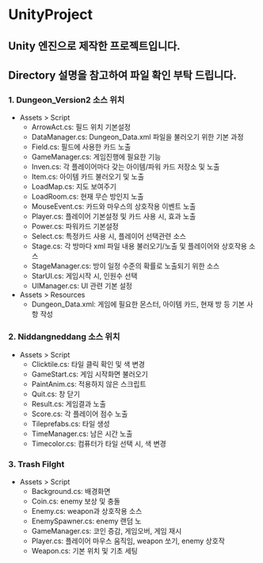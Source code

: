 # UnityProject
## Unity 엔진으로 제작한 프로젝트입니다.
## Directory 설명을 참고하여 파일 확인 부탁 드립니다.
### 1. Dungeon_Version2 소스 위치
  + Assets > Script
    + ArrowAct.cs: 필드 위치 기본설정
    + DataManager.cs: Dungeon_Data.xml 파일을 불러오기 위한 기본 과정
    + Field.cs: 필드에 사용한 카드 노출
    + GameManager.cs: 게임진행에 필요한 기능
    + Inven.cs: 각 플레이어마다 갖는 아이템/파워 카드 저장소 및 노출
    + Item.cs: 아이템 카드 불러오기 및 노출
    + LoadMap.cs: 지도 보여주기
    + LoadRoom.cs: 현재 무슨 방인지 노출
    + MouseEvent.cs: 카드와 마우스의 상호작용 이벤트 노출
    + Player.cs: 플레이어 기본설정 및 카드 사용 시, 효과 노출
    + Power.cs: 파워카드 기본설정
    + Select.cs: 특정카드 사용 시, 플레이어 선택관련 소스
    + Stage.cs: 각 방마다 xml 파일 내용 불러오기/노출 및 플레이어와 상호작용 소스
    + StageManager.cs: 방이 일정 수준의 확률로 노출되기 위한 소스
    + StarUI.cs: 게임시작 시, 인원수 선택
    + UIManager.cs: UI 관련 기본 설정
  + Assets > Resources
    + Dungeon_Data.xml: 게임에 필요한 몬스터, 아이템 카드, 현재 방 등 기본 사항 작성
### 2. Niddangneddang 소스 위치
  + Assets > Script
    + Clicktile.cs: 타일 클릭 확인 및 색 변경
    + GameStart.cs: 게임 시작화면 불러오기
    + PaintAnim.cs: 적용하지 않은 스크립트
    + Quit.cs: 창 닫기
    + Result.cs: 게임결과 노출
    + Score.cs: 각 플레이어 점수 노출
    + Tileprefabs.cs: 타일 생성
    + TimeManager.cs: 남은 시간 노출
    + Timecolor.cs: 컴퓨터가 타일 선택 시, 색 변경
### 3. Trash Filght
  + Assets > Script
    + Background.cs: 배경화면
    + Coin.cs: enemy 보상 및 충돌
    + Enemy.cs: weapon과 상호작용 소스
    + EnemySpawner.cs: enemy 랜덤 노
    + GameManager.cs: 코인 증감, 게임오버, 게임 재시
    + Player.cs: 플레이어 마우스 움직임, weapon 쏘기, enemy 상호작
    + Weapon.cs: 기본 위치 및 기초 세팅
